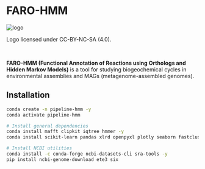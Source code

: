 # FARO-HMM

![logo](https://github.com/guillecg/designs/blob/main/logos/faro.jpg)

Logo licensed under CC-BY-NC-SA (4.0).

<br>

**FARO-HMM (Functional Annotation of Reactions using Orthologs and Hidden Markov Models)** is a tool for studying biogeochemical cycles in environmental assemblies and MAGs (metagenome-assembled genomes).


## Installation

```bash
conda create -n pipeline-hmm -y
conda activate pipeline-hmm

# Install general dependencies
conda install mafft clipkit iqtree hmmer -y
conda install scikit-learn pandas xlrd openpyxl plotly seaborn fastcluster -y

# Install NCBI utilities
conda install -c conda-forge ncbi-datasets-cli sra-tools -y
pip install ncbi-genome-download ete3 six
```
